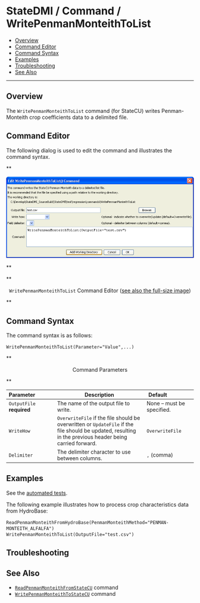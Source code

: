 # StateDMI / Command / WritePenmanMonteithToList #

* [Overview](#overview)
* [Command Editor](#command-editor)
* [Command Syntax](#command-syntax)
* [Examples](#examples)
* [Troubleshooting](#troubleshooting)
* [See Also](#see-also)

-------------------------

## Overview ##

The `WritePenmanMonteithToList` command (for StateCU)
writes Penman-Monteith crop coefficients data to a delimited file.

## Command Editor ##

The following dialog is used to edit the command and illustrates the command syntax.

**<p style="text-align: center;">
![WritePenmanMonteithToList](WritePenmanMonteithToList.png)
</p>**

**<p style="text-align: center;">
`WritePenmanMonteithToList` Command Editor (<a href="../WritePenmanMonteithToList.png">see also the full-size image</a>)
</p>**

## Command Syntax ##

The command syntax is as follows:

```text
WritePenmanMonteithToList(Parameter="Value",...)
```
**<p style="text-align: center;">
Command Parameters
</p>**

| **Parameter**&nbsp;&nbsp;&nbsp;&nbsp;&nbsp;&nbsp;&nbsp;&nbsp;&nbsp;&nbsp;&nbsp;&nbsp; | **Description** | **Default**&nbsp;&nbsp;&nbsp;&nbsp;&nbsp;&nbsp;&nbsp;&nbsp;&nbsp;&nbsp;&nbsp;&nbsp;&nbsp;&nbsp;&nbsp;&nbsp; |
| --------------|-----------------|----------------- |
| `OutputFile`<br>**required** | The name of the output file to write. | None – must be specified. |
| `WriteHow` | `OverwriteFile` if the file should be overwritten or `UpdateFile` if the file should be updated, resulting in the previous header being carried forward. | `OverwriteFile` |
| `Delimiter` | The delimiter character to use between columns. | `,` (comma) |

## Examples ##

See the [automated tests](https://github.com/OpenCDSS/cdss-app-statedmi-test/tree/master/test/regression/commands/WritePenmanMonteithToList).

The following example illustrates how to process crop characteristics data from HydroBase:

```
ReadPenmanMonteithFromHydroBase(PenmanMonteithMethod="PENMAN-MONTEITH_ALFALFA")
WritePenmanMonteithToList(OutputFile="test.csv")
```

## Troubleshooting ##

## See Also ##

* [`ReadPenmanMonteithFromStateCU`](../ReadPenmanMonteithFromStateCU/ReadPenmanMonteithFromStateCU.md) command
* [`WritePenmanMonteithToStateCU`](../WritePenmanMonteithToStateCU/WritePenmanMonteithToStateCU.md) command
